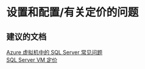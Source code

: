 <properties
    pageTitle="设置和配置/有关定价的问题"
    description="设置和配置/有关定价的问题"
    service="microsoft.compute"
    resource="virtualmachines"
    authors="aashu"
    displayOrder=""
    selfHelpType="generic"
    supportTopicIds="32511155"
    resourceTags="windowsSQL"
    productPesIds="14745"
    cloudEnvironments="public"
/>


# 设置和配置/有关定价的问题

## **建议的文档**
[Azure 虚拟机中的 SQL Server 常见问题](https://azure.microsoft.com/documentation/articles/virtual-machines-windows-sql-server-iaas-faq/?rnd=1)<br>
[SQL Server VM 定价](https://azure.microsoft.com/pricing/details/virtual-machines/#Sql)



<!--HONumber=Jul16_HO4-->


